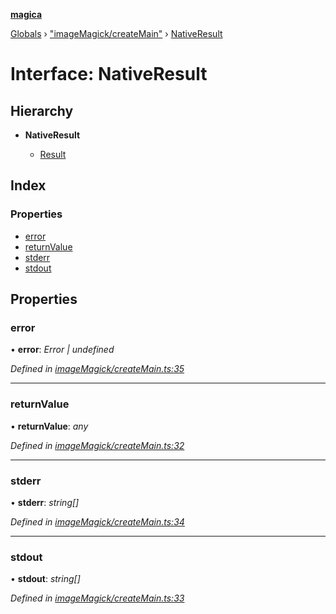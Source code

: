 **[magica](../README.md)**

[Globals](../README.md) › ["imageMagick/createMain"](../modules/_imagemagick_createmain_.md) › [NativeResult](_imagemagick_createmain_.nativeresult.md)

# Interface: NativeResult

## Hierarchy

* **NativeResult**

  * [Result](_types_.result.md)

## Index

### Properties

* [error](_imagemagick_createmain_.nativeresult.md#error)
* [returnValue](_imagemagick_createmain_.nativeresult.md#returnvalue)
* [stderr](_imagemagick_createmain_.nativeresult.md#stderr)
* [stdout](_imagemagick_createmain_.nativeresult.md#stdout)

## Properties

###  error

• **error**: *Error | undefined*

*Defined in [imageMagick/createMain.ts:35](https://github.com/cancerberoSgx/magica/blob/06c5192/src/imageMagick/createMain.ts#L35)*

___

###  returnValue

• **returnValue**: *any*

*Defined in [imageMagick/createMain.ts:32](https://github.com/cancerberoSgx/magica/blob/06c5192/src/imageMagick/createMain.ts#L32)*

___

###  stderr

• **stderr**: *string[]*

*Defined in [imageMagick/createMain.ts:34](https://github.com/cancerberoSgx/magica/blob/06c5192/src/imageMagick/createMain.ts#L34)*

___

###  stdout

• **stdout**: *string[]*

*Defined in [imageMagick/createMain.ts:33](https://github.com/cancerberoSgx/magica/blob/06c5192/src/imageMagick/createMain.ts#L33)*